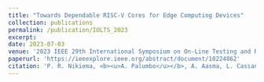 ```yaml
---
title: "Towards Dependable RISC-V Cores for Edge Computing Devices"
collection: publications
permalink: /publication/IOLTS_2023
excerpt:
date: 2023-07-03
venue: '2023 IEEE 29th International Symposium on On-Line Testing and Robust System Design (IOLTS)'
paperurl: 'https://ieeexplore.ieee.org/abstract/document/10224862'
citation: 'P. R. Nikiema, <b><u>A. Palumbo</u></b>, A. Aasma, L. Cassano, A. Kritikakou, A. Kulmala, J. Lukkarila, M. Ottavi, R. Psiakis and M. Traiola (2023). &quot;Towards Dependable RISC-V Cores for Edge Computing Devices.&quot; <i>2023 IEEE 29th International Symposium on On-Line Testing and Robust System Design (IOLTS)</i>.'
---
```

